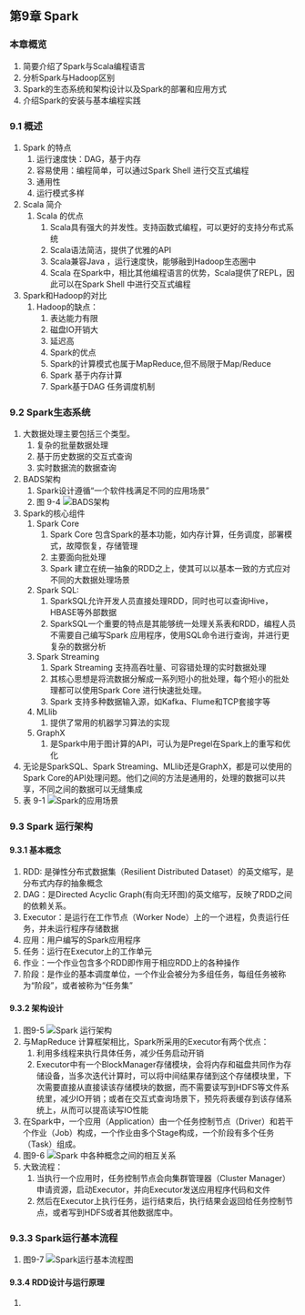 ## 第9章 Spark
### 本章概览
1. 简要介绍了Spark与Scala编程语言
2. 分析Spark与Hadoop区别
3. Spark的生态系统和架构设计以及Spark的部署和应用方式
4. 介绍Spark的安装与基本编程实践
### 9.1 概述
1. Spark 的特点
	1. 运行速度快：DAG，基于内存
	2. 容易使用：编程简单，可以通过Spark Shell 进行交互式编程
	3.  通用性
	4. 运行模式多样 
2. Scala 简介
	1. Scala 的优点
		1. Scala具有强大的并发性。支持函数式编程，可以更好的支持分布式系统
		2. Scala语法简洁，提供了优雅的API
		3. Scala兼容Java ，运行速度快，能够融到Hadoop生态圈中
		4. Scala 在Spark中，相比其他编程语言的优势，Scala提供了REPL，因此可以在Spark Shell 中进行交互式编程
3. Spark和Hadoop的对比
	1. Hadoop的缺点：
		1. 表达能力有限
		2. 磁盘IO开销大
		3. 延迟高
		4. Spark的优点
		5. Spark的计算模式也属于MapReduce,但不局限于Map/Reduce
		6. Spark 基于内存计算
		7. Spark基于DAG 任务调度机制
### 9.2 Spark生态系统
1. 大数据处理主要包括三个类型。
	1. 复杂的批量数据处理
	2. 基于历史数据的交互式查询
	3. 实时数据流的数据查询
2. BADS架构
	1. Spark设计遵循“一个软件栈满足不同的应用场景”
	2. 图 9-4
![BADS架构](https://lh3.googleusercontent.com/w0QrpQQXBaHUo3onCabiiqOVbJdbTLb_GUb6ur1Ms3ssc8iY8alt6QYkWFHBLkkZHImfKaTytTgp "BADS架构")
3. Spark的核心组件
	1. Spark Core
		1. Spark Core 包含Spark的基本功能，如内存计算，任务调度，部署模式，故障恢复，存储管理
		2. 主要面向批处理
		3. Spark 建立在统一抽象的RDD之上，使其可以以基本一致的方式应对不同的大数据处理场景
	2. Spark SQL:
		1. SparkSQL允许开发人员直接处理RDD，同时也可以查询Hive，HBASE等外部数据
		2. SparkSQL一个重要的特点是其能够统一处理关系表和RDD，编程人员不需要自己编写Spark 应用程序，使用SQL命令进行查询，并进行更复杂的数据分析
	3. Spark Streaming
		1. Spark Streaming 支持高吞吐量、可容错处理的实时数据处理
		2. 其核心思想是将流数据分解成一系列短小的批处理，每个短小的批处理都可以使用Spark Core 进行快速批处理。
		3. Spark 支持多种数据输入源，如Kafka、Flume和TCP套接字等 
	4. MLlib
		1. 提供了常用的机器学习算法的实现 
	5. GraphX
		1.  是Spark中用于图计算的API，可认为是Pregel在Spark上的重写和优化
4. 无论是SparkSQL、Spark Streaming、MLlib还是GraphX，都是可以使用的Spark Core的API处理问题。他们之间的方法是通用的，处理的数据可以共享，不同之间的数据可以无缝集成
5. 表 9-1
![Spark的应用场景](https://lh3.googleusercontent.com/FSxMOInI51CSI6u97wtQpuS61DGckTCFAR6a7PLjDMPJ3muhifqGWl-ncA3O2cU2RkFrbNW2bjR2 "Spark的应用场景")
### 9.3 Spark 运行架构
#### 9.3.1 基本概念
1. RDD: 是弹性分布式数据集（Resilient Distributed Dataset）的英文缩写，是分布式内存的抽象概念
2. DAG：是Directed Acyclic Graph(有向无环图)的英文缩写，反映了RDD之间的依赖关系。
3. Executor：是运行在工作节点（Worker Node）上的一个进程，负责运行任务，并未运行程序存储数据
4. 应用：用户编写的Spark应用程序
5. 任务：运行在Executor上的工作单元
6. 作业：一个作业包含多个RDD即作用于相应RDD上的各种操作
7. 阶段：是作业的基本调度单位，一个作业会被分为多组任务，每组任务被称为“阶段”，或者被称为“任务集”
#### 9.3.2 架构设计
1. 图9-5
![Spark 运行架构](https://lh3.googleusercontent.com/91xCfZVRMeiv5Bhmr1jBLd2CcJPie1If_JDhICKMu2oVka-i8UKY7VTsRmw-Dh9uQKd-P7Bzvjml "Spark 运行架构")
2. 与MapReduce 计算框架相比，Spark所采用的Executor有两个优点：
	1. 利用多线程来执行具体任务，减少任务启动开销
	2. Executor中有一个BlockManager存储模块，会将内存和磁盘共同作为存储设备，当多次迭代计算时，可以将中间结果存储到这个存储模块里，下次需要直接从直接读该存储模块的数据，而不需要读写到HDFS等文件系统里，减少IO开销；或者在交互式查询场景下，预先将表缓存到该存储系统上，从而可以提高读写IO性能
3. 在Spark中，一个应用（Application）由一个任务控制节点（Driver）和若干个作业（Job）构成，一个作业由多个Stage构成，一个阶段有多个任务（Task）组成。
4. 图9-6
![Spark 中各种概念之间的相互关系](https://lh3.googleusercontent.com/AK8IxxENtEJ9PzP1VebEWdHcH4NGbCGgfegc2OZ3TL6RhpK3ZhgY8KOdjI-jV-Bi5nmMvS2JeGZr "Spark 中各种概念之间的相互关系")
5. 大致流程：
	1. 当执行一个应用时，任务控制节点会向集群管理器（Cluster Manager）申请资源，启动Executor，并向Executor发送应用程序代码和文件
	2. 然后在Executor上执行任务，运行结束后，执行结果会返回给任务控制节点，或者写到HDFS或者其他数据库中。 
### 9.3.3 Spark运行基本流程
1. 图9-7
![Spark运行基本流程图](https://lh3.googleusercontent.com/bqnSK_z07Diut-4sXwhIKROr_ApWBYTNUlh2sbEZJHC0oPe9yLKTAeTeSDRmWHHWVS4dslvDiS42 "Spark运行基本流程图")
#### 9.3.4 RDD设计与运行原理
1. 
<!--stackedit_data:
eyJoaXN0b3J5IjpbMzU5MjE5OTkzLDMxMjQyMjQyNywtMTU0ND
gxNjQzMSwtMTcyMDczNDMyNywtMTgxNTM2MTUzNiwtMTk2MDk0
MjAyNyw1OTg4NjM4MjUsOTQ0NjY2NTEwLC0xMTIwMjA2NjQsMT
Y2MjI1MTIzLDE4MzIwNjg5MjgsLTE5NjIwMTMyNjAsMTQwMzk4
NzkzMCw2ODE5NTQwNjQsNTg5MDc4MDUyLDMxMTE1OTM1NCwxNj
A2NzcxNzUwXX0=
-->